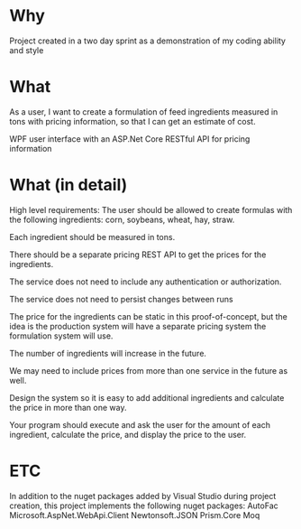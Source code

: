 # Why
Project created in a two day sprint as a demonstration of my coding ability and style

# What

As a user, I want to create a formulation of feed ingredients measured in tons with pricing information, so that I can get an estimate of cost.

WPF user interface with an ASP.Net Core RESTful API for pricing information

# What (in detail)
High level requirements:
The user should be allowed to create formulas with the following ingredients: corn, soybeans, wheat, hay, straw. 

Each ingredient should be measured in tons. 

There should be a separate pricing REST API to get the prices for the ingredients. 

The service does not need to include any authentication or authorization. 

The service does not need to persist changes between runs

The price for the ingredients can be static in this proof-of-concept, but the idea is the production system will have a separate pricing system the formulation system will use. 

The number of ingredients will increase in the future.

We may need to include prices from more than one service in the future as well. 

Design the system so it is easy to add additional ingredients and calculate the price in more than one way.

Your program should execute and ask the user for the amount of each ingredient, calculate the price, and display the price to the user. 

# ETC

In addition to the nuget packages added by Visual Studio during project creation, this project implements the following nuget packages:
AutoFac
Microsoft.AspNet.WebApi.Client
Newtonsoft.JSON
Prism.Core
Moq
